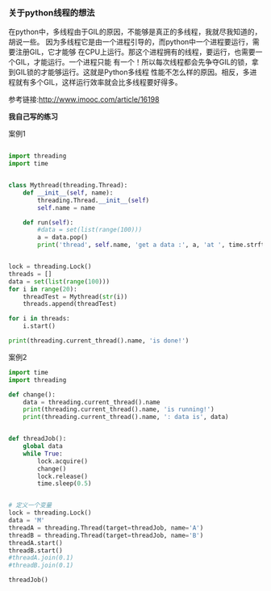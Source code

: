 ### 关于python线程的想法

在python中，多线程由于GIL的原因，不能够是真正的多线程，我就尽我知道的，胡说一些。
因为多线程它是由一个进程引导的，而python中一个进程要运行，需要注册GIL，它才能够
在CPU上运行。那这个进程拥有的线程，要运行，也需要一个GIL，才能运行。一个进程只能
有一个！所以每次线程都会先争夺GIL的锁，拿到GIL锁的才能够运行。这就是Python多线程
性能不怎么样的原因。相反，多进程就有多个GIL，这样运行效率就会比多线程要好得多。

参考链接:http://www.imooc.com/article/16198

__我自己写的练习__


案例1
```python

import threading
import time


class Mythread(threading.Thread):
    def __init__(self, name):
        threading.Thread.__init__(self)
        self.name = name

    def run(self):
        #data = set(list(range(100)))
        a = data.pop()
        print('thread', self.name, 'get a data :', a, 'at ', time.strftime('%S'))


lock = threading.Lock()
threads = []
data = set(list(range(100)))
for i in range(20):
    threadTest = Mythread(str(i))
    threads.append(threadTest)

for i in threads:
    i.start()

print(threading.current_thread().name, 'is done!')

```

案例2
```python
import time
import threading

def change():
    data = threading.current_thread().name
    print(threading.current_thread().name, 'is running!')
    print(threading.current_thread().name, ': data is', data)


def threadJob():
    global data
    while True:
        lock.acquire()
        change()
        lock.release()
        time.sleep(0.5)


# 定义一个变量
lock = threading.Lock()
data = 'M'
threadA = threading.Thread(target=threadJob, name='A')
threadB = threading.Thread(target=threadJob, name='B')
threadA.start()
threadB.start()
#threadA.join(0.1)
#threadB.join(0.1)

threadJob()

```

